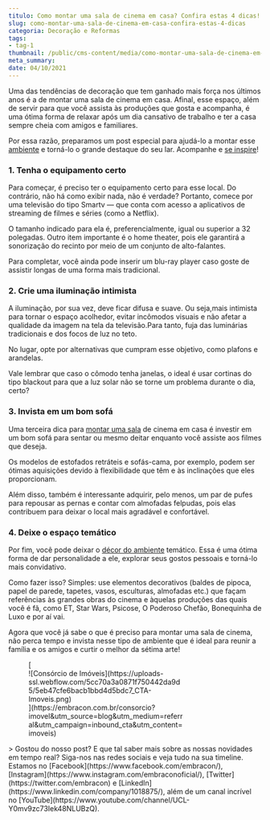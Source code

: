 ```yaml
---
titulo: Como montar uma sala de cinema em casa? Confira estas 4 dicas!
slug: como-montar-uma-sala-de-cinema-em-casa-confira-estas-4-dicas
categoria: Decoração e Reformas
tags:
- tag-1
thumbnail: /public/cms-content/media/como-montar-uma-sala-de-cinema-em-casa-confira-estas-4-dicas.jpeg
meta_summary: 
date: 04/10/2021
---
```

Uma das tendências de decoração que tem ganhado mais força nos últimos anos é a de montar uma sala de cinema em casa. Afinal, esse espaço, além de servir para que você assista às produções que gosta e acompanha, é uma ótima forma de relaxar após um dia cansativo de trabalho e ter a casa sempre cheia com amigos e familiares.

Por essa razão, preparamos um post especial para ajudá-lo a montar esse[ ambiente](https://www.embracon.com.br/blog/confira-5-dicas-para-deixar-qualquer-ambiente-aconchegante) e torná-lo o grande destaque do seu lar. Acompanhe e [se inspire](https://www.embracon.com.br/blog/como-escolher-as-cores-de-tintas-para-os-ambientes-da-casa)!

### 1. Tenha o equipamento certo

Para começar, é preciso ter o equipamento certo para esse local. Do contrário, não há como exibir nada, não é verdade? Portanto, comece por uma televisão do tipo Smartv — que conta com acesso a aplicativos de streaming de filmes e séries (como a Netflix).

O tamanho indicado para ela é, preferencialmente, igual ou superior a 32 polegadas. Outro item importante é o home theater, pois ele garantirá a sonorização do recinto por meio de um conjunto de alto-falantes.

Para completar, você ainda pode inserir um blu-ray player caso goste de assistir longas de uma forma mais tradicional.

### 2. Crie uma iluminação intimista

A iluminação, por sua vez, deve ficar difusa e suave. Ou seja,mais intimista para tornar o espaço acolhedor, evitar incômodos visuais e não afetar a qualidade da imagem na tela da televisão.Para tanto, fuja das luminárias tradicionais e dos focos de luz no teto.

No lugar, opte por alternativas que cumpram esse objetivo, como plafons e arandelas.

Vale lembrar que caso o cômodo tenha janelas, o ideal é usar cortinas do tipo blackout para que a luz solar não se torne um problema durante o dia, certo?

### 3. Invista em um bom sofá

Uma terceira dica para [montar uma sala](https://www.embracon.com.br/blog/5-dicas-de-decoracao-de-sala-para-voce-fazer-hoje) de cinema em casa é investir em um bom sofá para sentar ou mesmo deitar enquanto você assiste aos filmes que deseja.

Os modelos de estofados retráteis e sofás-cama, por exemplo, podem ser ótimas aquisições devido à flexibilidade que têm e às inclinações que eles proporcionam.

Além disso, também é interessante adquirir, pelo menos, um par de pufes para repousar as pernas e contar com almofadas felpudas, pois elas contribuem para deixar o local mais agradável e confortável.

### 4. Deixe o espaço temático

Por fim, você pode deixar o [décor do ambiente](https://www.embracon.com.br/blog/estilos-de-decoracao-conheca-os-principais-e-identifique-o-seu) temático. Essa é uma ótima forma de dar personalidade a ele, explorar seus gostos pessoais e torná-lo mais convidativo.

Como fazer isso? Simples: use elementos decorativos (baldes de pipoca, papel de parede, tapetes, vasos, esculturas, almofadas etc.) que façam referências às grandes obras do cinema e àquelas produções das quais você é fã, como ET, Star Wars, Psicose, O Poderoso Chefão, Bonequinha de Luxo e por aí vai.

Agora que você já sabe o que é preciso para montar uma sala de cinema, não perca tempo e invista nesse tipo de ambiente que é ideal para reunir a família e os amigos e curtir o melhor da sétima arte!

<figure class="w-richtext-figure-type-image w-richtext-align-center" style="max-width:310px">[<div>![Consórcio de Imóveis](https://uploads-ssl.webflow.com/5cc70a3a0871f750442da9d5/5eb47cfe6bacb1bbd4d5bdc7_CTA-Imoveis.png)</div>](https://embracon.com.br/consorcio?imovel&utm_source=blog&utm_medium=referral&utm_campaign=inbound_cta&utm_content=imoveis)</figure>> Gostou do nosso post? E que tal saber mais sobre as nossas novidades em tempo real? Siga-nos nas redes sociais e veja tudo na sua timeline. Estamos no [Facebook](https://www.facebook.com/embracon/), [Instagram](https://www.instagram.com/embraconoficial/), [Twitter](https://twitter.com/embracon) e [LinkedIn](https://www.linkedin.com/company/1018875/), além de um canal incrível no [YouTube](https://www.youtube.com/channel/UCL-Y0mv9zc73Iek48NLUBzQ).
